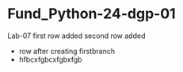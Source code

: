 # Fund_Python-24-dgp-01
Lab-07
first row added
second row added
 - row after creating firstbranch
 - hfbcxfgbcxfgbxfgb
 